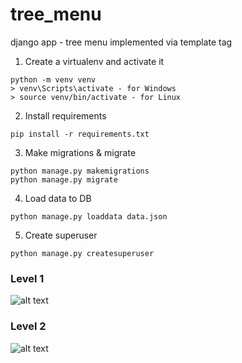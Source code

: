 # tree_menu

django app - tree menu implemented via template tag

1. Create a virtualenv and activate it

 ```
python -m venv venv
> venv\Scripts\activate - for Windows
> source venv/bin/activate - for Linux
 ```

2. Install requirements

```
pip install -r requirements.txt
```

3. Make migrations & migrate

```
python manage.py makemigrations
python manage.py migrate
```

4. Load data to DB

```
python manage.py loaddata data.json
```

5. Create superuser

```
python manage.py createsuperuser
```

### Level 1

![alt text](https://github.com/Frvzr/uptrade_task/tree/main/screens/level_1.jpg)

### Level 2

![alt text](https://github.com/Frvzr/uptrade_task/tree/main/screens/level_2.jpg)
